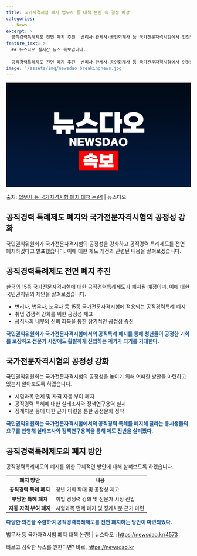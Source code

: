 ```yaml
---
title: 국가자격시험 폐지 법무사 등 대책 논란 속 결정 예상
categories:
  - News
excerpt: >
  공직경력특례제도 전면 폐지 추진  변리사·관세사·공인회계사 등 국가전문자격시험에서 인정돼 온 자동 자격부여·…
feature_text: >
  ## 뉴스다오 실시간 뉴스 속보입니다.

  공직경력특례제도 전면 폐지 추진  변리사·관세사·공인회계사 등 국가전문자격시험에서 인정돼 온 자동 자격부여·…
image: '/assets/img/newsdao_breakingnews.jpg'
---
```


![뉴스다오 속보](/assets/img/newsdao_breakingnews.jpg)

<p>출처: <a href="https://newsdao.kr/4573" rel="dofollow">법무사 등 국가자격시험 폐지 대책 논란!</a> | 뉴스다오</p>

<h2 data-ke-size="size26">공직경력 특례제도 폐지와 국가전문자격시험의 공정성 강화</h2>
국민권익위원회가 국가전문자격시험의 공정성을 강화하고 공직경력 특례제도를 전면 폐지하겠다고 발표했습니다. 이에 대한 제도 개선과 관련된 내용을 살펴보겠습니다.

<p data-ke-size="size16"></p>

<h2>공직경력특례제도 전면 폐지 추진</h2>
한국의 15종 국가전문자격시험에 대한 공직경력특례제도가 폐지될 예정이며, 이에 대한 국민권익위의 제안을 살펴보겠습니다.

<ul>
    <li>변리사, 법무사, 노무사 등 15종 국가전문자격시험에 적용되는 공직경력특례 폐지</li>
    <li>취업 경쟁력 강화를 위한 공정성 제고</li>
    <li>공직사회 내부의 신뢰 회복을 통한 장기적인 공정성 증진</li>
</ul>

<b><span style="color: #1a5490;">국민권익위원회가 국가전문자격시험에서의 공직특례 폐지를 통해 청년들이 공정한 기회를 보장하고 전문가 시장에도 활발하게 진입하는 계기가 되기를 기대한다.</span></b>

<p data-ke-size="size16"></p>

<h2>국가전문자격시험의 공정성 강화</h2>
국민권익위원회는 국가전문자격시험의 공정성을 높이기 위해 어떠한 방안을 마련하고 있는지 알아보도록 하겠습니다.

<ul>
    <li>시험과목 면제 및 자격 자동 부여 폐지</li>
    <li>공직경력 특혜에 대한 실태조사와 정책연구용역 실시</li>
    <li>징계처분 등에 대한 근거 마련을 통한 공정문화 정착</li>
</ul>

<b><span style="color: #1a5490;">국민권익위원회는 국가전문자격시험에서의 공직경력 특혜를 폐지해 달라는 응시생들의 요구를 반영해 실태조사와 정책연구용역을 통해 제도 전반을 살펴봤다.</span></b>

<p data-ke-size="size16"></p>

<h2>공직경력특례제도의 폐지 방안</h2>
공직경력특례제도의 폐지를 위한 구체적인 방안에 대해 살펴보도록 하겠습니다.

<table>
    <tr>
        <td style="text-align: center; height: 17px;"><b>폐지 방안</b></td>
        <td style="text-align: center; height: 17px;"><b>내용</b></td>
    </tr>
    <tr>
        <td style="text-align: center; height: 17px;"><b>공직경력 특례 폐지</b></td>
        <td>청년 기회 확대 및 공정성 제고</td>
    </tr>
    <tr>
        <td style="text-align: center; height: 17px;"><b>부당한 특혜 폐지</b></td>
        <td>취업 경쟁력 강화 및 전문가 시장 진입</td>
    </tr>
    <tr>
        <td style="text-align: center; height: 17px;"><b>자동 자격 부여 폐지</b></td>
        <td>시험과목 면제 폐지 및 징계처분 근거 마련</td>
    </tr>
</table>

<b><span style="color: #1a5490;">다양한 의견을 수렴하여 공직경력특례제도를 전면 폐지하는 방안이 마련되었다.</span></b>

<p data-ke-size="size16">법무사 등 국가자격시험 폐지 대책 논란! | 뉴스다오 : <a href="https://newsdao.kr/4573">https://newsdao.kr/4573</a></p> 

빠르고 정확한 뉴스를 원한다면? 바로, <a href="https://newsdao.kr" rel="dofollow">https://newsdao.kr</a>


    
